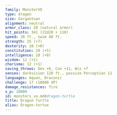 ```yaml
---
family: MonsterVO
type: dragon
size: Gargantuan
alignment: neutral
armor_class: 20 (natural armor)
hit_points: 341 (22d20 + 110)
speed: 20 ft., swim 40 ft.
strength: 25 (+7)
dexterity: 10 (+0)
constitution: 20 (+5)
intelligence: 10 (+0)
wisdom: 12 (+1)
charisma: 12 (+1)
saving_throws: Dex +6, Con +11, Wis +7
senses: darkvision 120 ft., passive Perception 11
languages: Aquan, Draconic
challenge: 17 (18000 XP)
damage_resistances: fire
x_p: 18000
id: monsters_vo.md#dragon-turtle
title: Dragon Turtle
alias: Dragon-tortue
---
```


